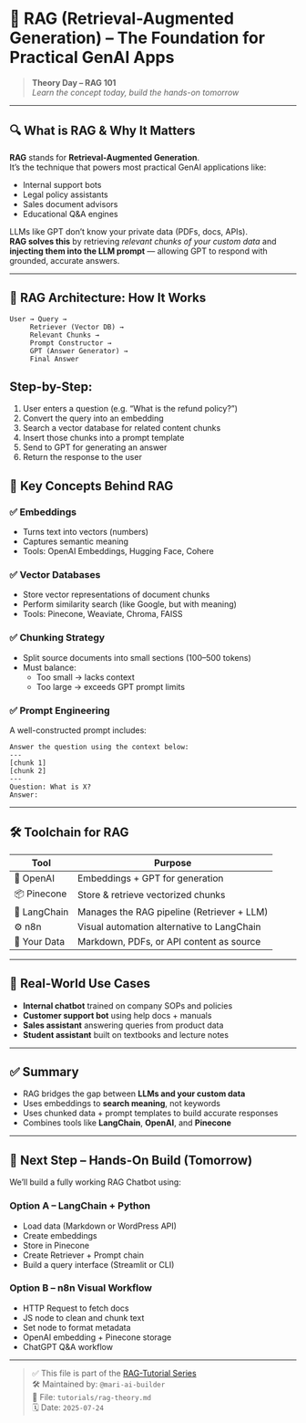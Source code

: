 # 📘 RAG (Retrieval-Augmented Generation) – The Foundation for Practical GenAI Apps

> **Theory Day – RAG 101**  
> *Learn the concept today, build the hands-on tomorrow*

---

## 🔍 What is RAG & Why It Matters

**RAG** stands for **Retrieval-Augmented Generation**.  
It’s the technique that powers most practical GenAI applications like:

- Internal support bots
- Legal policy assistants
- Sales document advisors
- Educational Q&A engines

LLMs like GPT don’t know your private data (PDFs, docs, APIs).  
**RAG solves this** by retrieving *relevant chunks of your custom data* and **injecting them into the LLM prompt** — allowing GPT to respond with grounded, accurate answers.

---

## 🧠 RAG Architecture: How It Works

```text
User → Query →
     Retriever (Vector DB) →
     Relevant Chunks →
     Prompt Constructor →
     GPT (Answer Generator) →
     Final Answer
```

## Step-by-Step:

1. User enters a question (e.g. “What is the refund policy?”)
2. Convert the query into an embedding
3. Search a vector database for related content chunks
4. Insert those chunks into a prompt template
5. Send to GPT for generating an answer
6. Return the response to the user

## 🧩 Key Concepts Behind RAG

### ✅ Embeddings
- Turns text into vectors (numbers)
- Captures semantic meaning
- Tools: OpenAI Embeddings, Hugging Face, Cohere

### ✅ Vector Databases
- Store vector representations of document chunks
- Perform similarity search (like Google, but with meaning)
- Tools: Pinecone, Weaviate, Chroma, FAISS

### ✅ Chunking Strategy
- Split source documents into small sections (100–500 tokens)
- Must balance:
  - Too small → lacks context
  - Too large → exceeds GPT prompt limits

### ✅ Prompt Engineering
A well-constructed prompt includes:

```text
Answer the question using the context below:
---
[chunk 1]
[chunk 2]
---
Question: What is X?
Answer:
```

---

## 🛠️ Toolchain for RAG

| Tool          | Purpose                                      |
|---------------|----------------------------------------------|
| 🧠 OpenAI      | Embeddings + GPT for generation              |
| 📦 Pinecone    | Store & retrieve vectorized chunks           |
| 🦜 LangChain   | Manages the RAG pipeline (Retriever + LLM)   |
| ⚙️ n8n         | Visual automation alternative to LangChain   |
| 📝 Your Data   | Markdown, PDFs, or API content as source     |

---

## 📌 Real-World Use Cases

- **Internal chatbot** trained on company SOPs and policies
- **Customer support bot** using help docs + manuals
- **Sales assistant** answering queries from product data
- **Student assistant** built on textbooks and lecture notes

---

## ✅ Summary

- RAG bridges the gap between **LLMs and your custom data**
- Uses embeddings to **search meaning**, not keywords
- Uses chunked data + prompt templates to build accurate responses
- Combines tools like **LangChain**, **OpenAI**, and **Pinecone**

---

## 🚀 Next Step – Hands-On Build (Tomorrow)

We’ll build a fully working RAG Chatbot using:

### Option A – LangChain + Python
- Load data (Markdown or WordPress API)
- Create embeddings
- Store in Pinecone
- Create Retriever + Prompt chain
- Build a query interface (Streamlit or CLI)

### Option B – n8n Visual Workflow
- HTTP Request to fetch docs
- JS node to clean and chunk text
- Set node to format metadata
- OpenAI embedding + Pinecone storage
- ChatGPT Q&A workflow

---

> ✅ This file is part of the [RAG-Tutorial Series](../)  
> 🛠️ Maintained by: `@mari-ai-builder`  
> 📂 File: `tutorials/rag-theory.md`  
> 🗓️ Date: `2025-07-24`

